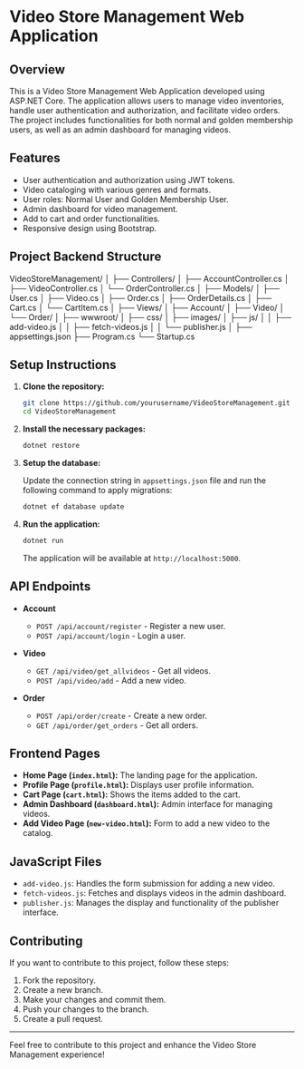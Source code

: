 # Video Store Management Web Application

## Overview

This is a Video Store Management Web Application developed using ASP.NET Core. The application allows users to manage video inventories, handle user authentication and authorization, and facilitate video orders. The project includes functionalities for both normal and golden membership users, as well as an admin dashboard for managing videos.

## Features

- User authentication and authorization using JWT tokens.
- Video cataloging with various genres and formats.
- User roles: Normal User and Golden Membership User.
- Admin dashboard for video management.
- Add to cart and order functionalities.
- Responsive design using Bootstrap.

## Project Backend Structure

VideoStoreManagement/
│
├── Controllers/
│ ├── AccountController.cs
│ ├── VideoController.cs
│ └── OrderController.cs
│
├── Models/
│ ├── User.cs
│ ├── Video.cs
│ ├── Order.cs
│ ├── OrderDetails.cs
│ ├── Cart.cs
│ └── CartItem.cs
│
├── Views/
│ ├── Account/
│ ├── Video/
│ └── Order/
│
├── wwwroot/
│ ├── css/
│ ├── images/
│ ├── js/
│ │ ├── add-video.js
│ │ ├── fetch-videos.js
│ │ └── publisher.js
│
├── appsettings.json
├── Program.cs
└── Startup.cs


## Setup Instructions

1. **Clone the repository:**

    ```bash
    git clone https://github.com/yourusername/VideoStoreManagement.git
    cd VideoStoreManagement
    ```

2. **Install the necessary packages:**

    ```bash
    dotnet restore
    ```

3. **Setup the database:**

    Update the connection string in `appsettings.json` file and run the following command to apply migrations:

    ```bash
    dotnet ef database update
    ```

4. **Run the application:**

    ```bash
    dotnet run
    ```

    The application will be available at `http://localhost:5000`.

## API Endpoints

- **Account**
  - `POST /api/account/register` - Register a new user.
  - `POST /api/account/login` - Login a user.
  
- **Video**
  - `GET /api/video/get_allvideos` - Get all videos.
  - `POST /api/video/add` - Add a new video.
  
- **Order**
  - `POST /api/order/create` - Create a new order.
  - `GET /api/order/get_orders` - Get all orders.

## Frontend Pages

- **Home Page (`index.html`):** The landing page for the application.
- **Profile Page (`profile.html`):** Displays user profile information.
- **Cart Page (`cart.html`):** Shows the items added to the cart.
- **Admin Dashboard (`dashboard.html`):** Admin interface for managing videos.
- **Add Video Page (`new-video.html`):** Form to add a new video to the catalog.

## JavaScript Files

- `add-video.js`: Handles the form submission for adding a new video.
- `fetch-videos.js`: Fetches and displays videos in the admin dashboard.
- `publisher.js`: Manages the display and functionality of the publisher interface.

## Contributing

If you want to contribute to this project, follow these steps:

1. Fork the repository.
2. Create a new branch.
3. Make your changes and commit them.
4. Push your changes to the branch.
5. Create a pull request.


---

Feel free to contribute to this project and enhance the Video Store Management experience!


